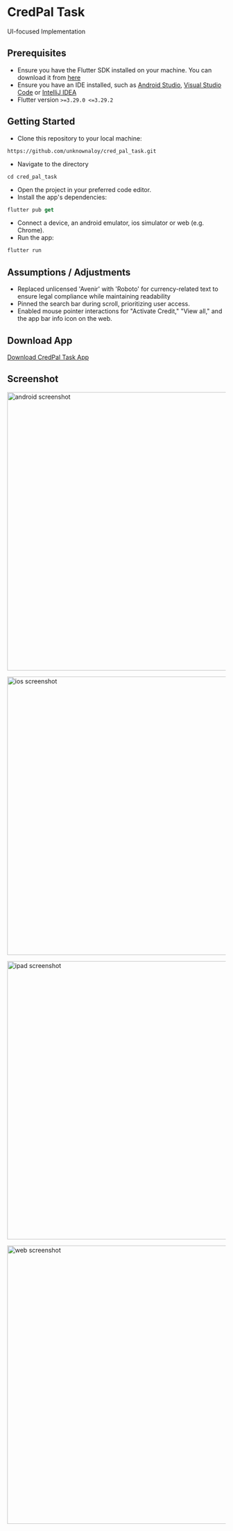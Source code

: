 # CredPal Task

UI-focused Implementation

## Prerequisites

- Ensure you have the Flutter SDK installed on your machine. You can download it from [here](https://docs.flutter.dev/get-started/install)
- Ensure you have an IDE installed, such as [Android Studio](https://developer.android.com/studio), [Visual Studio Code](https://code.visualstudio.com/download) or [IntelliJ IDEA](https://www.jetbrains.com/idea/download/)
- Flutter version `>=3.29.0 <=3.29.2`

## Getting Started

- Clone this repository to your local machine:

```git
https://github.com/unknownaloy/cred_pal_task.git
```

- Navigate to the directory

```git
cd cred_pal_task
```

- Open the project in your preferred code editor.
- Install the app's dependencies:

```dart
flutter pub get
```

- Connect a device, an android emulator, ios simulator or web (e.g. Chrome).
- Run the app:

```dart
flutter run
```

## Assumptions / Adjustments

- Replaced unlicensed 'Avenir' with 'Roboto' for currency-related text to ensure legal compliance while maintaining readability
- Pinned the search bar during scroll, prioritizing user access.
- Enabled mouse pointer interactions for "Activate Credit," "View all," and the app bar info icon on the web.

## Download App

[Download CredPal Task App](https://github.com/unknownaloy/cred_pal_task/raw/main/credpal_app/credpal_app.zip)

## Screenshot

<a href="https://drive.google.com/uc?export=view&id=1yHPAwHZiTez6IlOPZ_XL9ioNQc-Dos0G"><img alt="android screenshot" src="https://drive.google.com/uc?export=view&id=1yHPAwHZiTez6IlOPZ_XL9ioNQc-Dos0G" style="height: 640px" title="Click to enlarge picture" />

<a href="https://drive.google.com/uc?export=view&id=1ZXEinnSDBjhAqpb0nCkrP0qpthSfX_O5"><img alt="ios screenshot" src="https://drive.google.com/uc?export=view&id=1ZXEinnSDBjhAqpb0nCkrP0qpthSfX_O5" style="height: 640px" title="Click to enlarge picture" />

<a href="https://drive.google.com/uc?export=view&id=1dYE_TT8Ec0KD8fYNCXR0G7Op9MRN94LF"><img alt="ipad screenshot" src="https://drive.google.com/uc?export=view&id=1dYE_TT8Ec0KD8fYNCXR0G7Op9MRN94LF" style="height: 640px" title="Click to enlarge picture" />

<a href="https://drive.google.com/uc?export=view&id=1FrtJr0x126hvk98udcqeQYIdO-wUkUox"><img alt="web screenshot" src="https://drive.google.com/uc?export=view&id=1FrtJr0x126hvk98udcqeQYIdO-wUkUox" style="height: 640px" title="Click to enlarge picture" />
